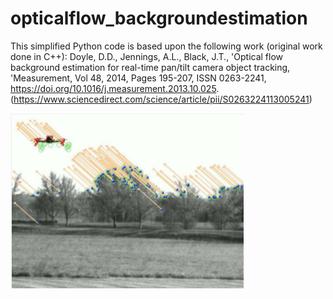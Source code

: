 # opticalflow_backgroundestimation
This simplified Python code is based upon the following work (original work done in C++): Doyle, D.D., Jennings, A.L., Black, J.T., 'Optical flow background estimation for real-time  pan/tilt camera object tracking, 'Measurement, Vol 48, 2014, Pages 195-207, ISSN 0263-2241, https://doi.org/10.1016/j.measurement.2013.10.025. (https://www.sciencedirect.com/science/article/pii/S0263224113005241)

![Estimation](https://github.com/danieldrysn/opticalflow_backgroundestimation/blob/main/opticalflow_backgroundestimation.png)
